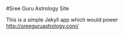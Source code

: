 #Sree Guru Astrology Site

This is a simple Jekyll app which would power http://sreeguruastrology.com/
